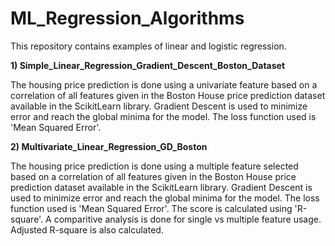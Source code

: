 # ML_Regression_Algorithms
This repository contains examples of linear and logistic regression.

<b>1) Simple_Linear_Regression_Gradient_Descent_Boston_Dataset</b>

The housing price prediction is done using a univariate feature based on a correlation of all features given in the Boston House price prediction dataset available   in the ScikitLearn library. Gradient Descent is used to minimize error and reach the global minima for the model. The loss function used is 'Mean Squared Error'.

<b>2) Multivariate_Linear_Regression_GD_Boston </b>

The housing price prediction is done using a multiple feature selected based on a correlation of all features given in the Boston House price prediction dataset available  in the ScikitLearn library. Gradient Descent is used to minimize error and reach the global minima for the model. The loss function used is 'Mean Squared Error'. The score is calculated using 'R-square'. A comparitive analysis is done for single vs multiple feature usage. Adjusted R-square is also calculated.


